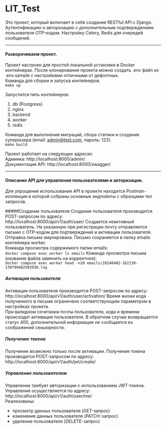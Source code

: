 # LIT_Test

Это проект, который включает в себя создание RESTful API с Django.  
Aутентификацию и авторизацию с дополнительным подтверждением пользователя OTP-кодом. Настройку Celery, Redis для очередей сообщений.

------------

#### Разворачиваем проект.
Проект настроен для простой локальной установки в Docker контейнерах.
После клонирования проекта можно создать .env файл из .env.sample с настройками отличными от дефолтных.  
Команда для сборки и запуска контейнеров.  
`make up`

Запустится пять контейнеров:
1. db (Postgress)
2. nginx
3. backend
4. worker
5. redis

Команда для выполнения миграций, сбора статики и создания суперюзера (email: admin@test.com, пароль: 123).  
`make build`

Проект работает на следующих адресах:  
Админка: http://localhost:8000/admin/  
Документация API: http://localhost:8000/swagger/

------------
#### Описание API для управления пользователями и авторизации.  
Для упрощения использования API в проекте находится Postman-коллекция в которой собраны основные эндпойнты с образцами тел запросов.
 
#####Создание пользователя
Создание пользователя производится POST-запросом по адресу:  
http://localhost:8000/api/v1/auth/user/
Создается неактивный пользователь. На указанную при регистрации почту отправляется письмо с OTP-кодом для подтверждения и активации пользователя.
Отправка письма эмулирована. Письмо сохраняется в папку emails контейнера worker.  
Команда просмотра содержимого папки emails:  
`docker compose exec worker ls emails`
Команда просмотра письма (название файла заменить на корректное):  
`docker compose exec worker head -n20 emails/20240402-162130-139799482503936.log`
 
##### Активация пользователя
Активация пользователя производится POST-запросом по адресу:  
http://localhost:8000/api/v1/auth/user/activation/
Время жизни кода полученного в письме ограничено соответствующим параметром в настройках проекта.  
При валидном сочетании почты пользователя, кода и времени происходит активация пользователя. В обратном случае возвращается статус 400, дополнительной информации не сообщается из соображений секьюрности.
 
##### Получение токена
Получение возможно только после активации. Получение токена производится POST-запросом по адресу:  
http://localhost:8000/api/v1/auth/jwt/create/
 
##### Управление пользователем
Управление требует авторизации с использованием JWT-токена. Управление осуществляется по адресу:  
http://localhost:8000/api/v1/auth/user/me/  
Реализованы:
- просмотр данных пользователя (GET-запрос)
- изменение данных пользователя (PATCH-запрос)
- удаление пользователя (DELETE-запрос)
